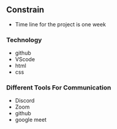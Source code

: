 ## Constrain

- Time line for the project is one week

### Technology

- github
- VScode
- html
- css

### Different Tools For Communication

- Discord
- Zoom
- github
- google meet
